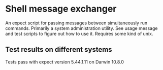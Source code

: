 Shell message exchanger
=======================

An expect script for passing messages between simultaneously run commands.
Primarily a system administration utility.
See usage message and test scripts to figure out how to use it.
Requires some kind of unix.

Test results on different systems
---------------------------------

Tests pass with expect version 5.44.1.11 on Darwin 10.8.0

